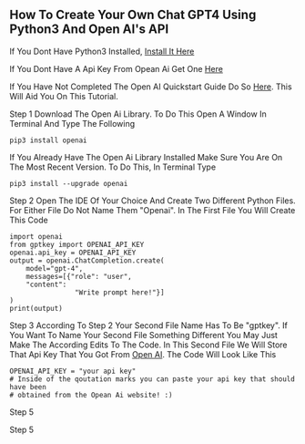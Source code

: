## How To Create Your Own Chat GPT4 Using Python3 And Open AI's API
If You Dont Have Python3 Installed, [Install It Here](https://www.python.org/downloads/) 

If You Dont Have A Api Key From Opean Ai Get One [Here](https://openai.com/)

If You Have Not Completed The Open AI Quickstart Guide Do So [Here](https://platform.openai.com/docs/quickstart/build-your-application). This Will Aid You On This Tutorial.

Step 1 Download The Open Ai Library. To Do This Open A Window In Terminal And Type The Following 
```
pip3 install openai
``` 
If You Already Have The Open Ai Library Installed Make Sure You Are On The Most Recent Version. To Do This, In Terminal Type
```
pip3 install --upgrade openai
```
Step 2 Open The IDE Of Your Choice And Create Two Different Python Files. For Either File Do Not Name Them "Openai". In The First File You Will Create This Code
```
import openai
from gptkey import OPENAI_API_KEY
openai.api_key = OPENAI_API_KEY
output = openai.ChatCompletion.create(
    model="gpt-4",
    messages=[{"role": "user",
    "content":
                "Write prompt here!"}]
)
print(output)
```
Step 3 According To Step 2 Your Second File Name Has To Be "gptkey". If You Want To Name Your Second File Something Different You May Just Make The According Edits To The Code. In This Second File We Will Store That Api Key That You Got From [Open AI](https://openai.com/). The Code Will Look Like This
```
OPENAI_API_KEY = "your api key"
# Inside of the qoutation marks you can paste your api key that should have been
# obtained from the Opean Ai website! :)
```
Step 5

Step 5
